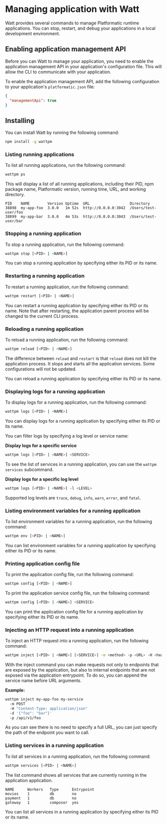 # Managing application with Watt

Watt provides several commands to manage Platformatic runtime applications.
You can stop, restart, and debug your applications in a local development environment.

## Enabling application management API

Before you can Watt to manage your application, you need to enable
the application management API in your application's configuration file. This will
allow the CLI to communicate with your application.

To enable the application management API, add the following configuration to your application's `platformatic.json` file:

```json
{
  "managementApi": true
}
```

## Installing

You can install Watt by running the following command:

```bash
npm install -g wattpm
```

### Listing running applications

To list all running applications, run the following command:

```bash
wattpm ps
```

This will display a list of all running applications, including their PID,
npm package name, Platformatic version, running time, URL, and working directory.

```
PID    NAME        Version Uptime  URL                  Directory
38898  my-app-foo  3.0.0   1m 52s  http://0.0.0.0:3042  /Users/test-user/foo
38899  my-app-bar  3.0.0   4m 53s  http://0.0.0.0:3043  /Users/test-user/bar
```

### Stopping a running application

To stop a running application, run the following command:

```bash
wattpm stop [<PID> | <NAME>]
```

You can stop a running application by specifying either its PID or its name.

### Restarting a running application

To restart a running application, run the following command:

```bash
wattpm restart [<PID> | <NAME>]
```

You can restart a running application by specifying either its PID or its name.
Note that after restarting, the application parent process will be changed to the
current CLI process.

### Reloading a running application

To reload a running application, run the following command:

```bash
wattpm reload [<PID> | <NAME>]
```

The difference between `reload` and `restart` is that `reload` does not kill
the application process. It stops and starts all the application services. Some configurations will not be updated.

You can reload a running application by specifying either its PID or its name.

### Displaying logs for a running application

To display logs for a running application, run the following command:

```bash
wattpm logs [<PID> | <NAME>]
```

You can display logs for a running application by specifying either its PID or its name.

You can filter logs by specifying a log level or service name:

**Display logs for a specific service**

```bash
wattpm logs [<PID> | <NAME>] <SERVICE>
```

To see the list of services in a running application, you can use the
`wattpm services` subcommand.

**Display logs for a specific log level**

```bash
wattpm logs [<PID> | <NAME>] -l <LEVEL>
```

Supported log levels are `trace`, `debug`, `info`, `warn`, `error`, and `fatal`.

### Listing environment variables for a running application

To list environment variables for a running application, run the following command:

```bash
wattpm env [<PID> | <NAME>]
```

You can list environment variables for a running application by specifying either its PID or its name.

### Printing application config file

To print the application config file, run the following command:

```bash
wattpm config [<PID> | <NAME>]
```

To print the application service config file, run the following command:

```bash
wattpm config [<PID> | <NAME>] <SERVICE>
```

You can print the application config file for a running application by specifying either its PID or its name.

### Injecting an HTTP request into a running application

To inject an HTTP request into a running application, run the following command:

```bash
wattpm inject [<PID> | <NAME>] [<SERVICE>] -m <method> -p <URL> -H <header> -d <data>
```

With the inject command you can make requests not only to endpoints that are exposed by the application, but also to internal endpoints
that are not exposed via the application entrypoint. To do so, you can append the service name before URL arguments.

**Example:**

```bash
wattpm inject my-app-foo my-service
  -m POST
  -H "Content-Type: application/json"
  -d '{"foo": "bar"}'
  -p /api/v1/foo
```

As you can see there is no need to specify a full URL, you can just specify the path of the endpoint you want to call.

### Listing services in a running application

To list all services in a running application, run the following command:

```bash
wattpm services [<PID> | <NAME>]
```

The list command shows all services that are currently running in the application application.

```
NAME      Workers   Type      Entrypoint
movies    1         db        no
payment   1         db        no
gateway   1         composer  yes
```

You can list all services in a running application by specifying either its PID or its name.
